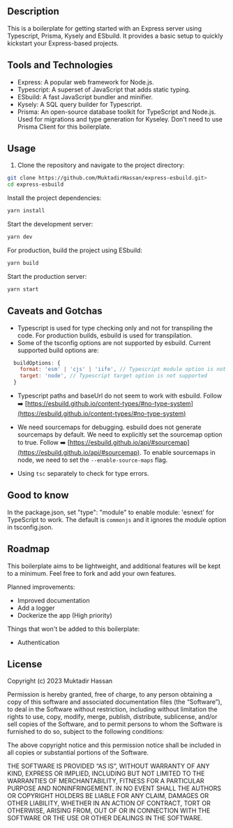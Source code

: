 ## Description

This is a boilerplate for getting started with an Express server using Typescript, Prisma, Kysely and ESbuild. It provides a basic setup to quickly kickstart your Express-based projects.

## Tools and Technologies

- Express: A popular web framework for Node.js.
- Typescript: A superset of JavaScript that adds static typing.
- ESbuild: A fast JavaScript bundler and minifier.
- Kysely: A SQL query builder for Typescript.
- Prisma: An open-source database toolkit for TypeScript and Node.js. Used for migrations and type generation for Kyseley. Don't need to use Prisma Client for this boilerplate.

## Usage

1. Clone the repository and navigate to the project directory:

```bash
git clone https://github.com/MuktadirHassan/express-esbuild.git>
cd express-esbuild
```

Install the project dependencies:

```bash
yarn install
```

Start the development server:

```bash
yarn dev
```

For production, build the project using ESbuild:

```bash
yarn build
```

Start the production server:

```bash
yarn start
```

## Caveats and Gotchas

- Typescript is used for type checking only and not for transpiling the code. For production builds, esbuild is used for transpilation.
- Some of the tsconfig options are not supported by esbuild. Current supported build options are:

```mjs
  buildOptions: {
    format: 'esm' | 'cjs' | 'iife', // Typescript module option is not supported
    target: 'node', // Typescript target option is not supported
  }
```

- Typescript paths and baseUrl do not seem to work with esbuild. Follow ➡️ [https://esbuild.github.io/content-types/#no-type-system](https://esbuild.github.io/content-types/#no-type-system)

- We need sourcemaps for debugging. esbuild does not generate sourcemaps by default. We need to explicitly set the sourcemap option to true. Follow ➡️ [https://esbuild.github.io/api/#sourcemap](https://esbuild.github.io/api/#sourcemap). To enable sourcemaps in node, we need to set the `--enable-source-maps` flag.

- Using `tsc` separately to check for type errors.

## Good to know

In the package.json, set "type": "module" to enable module: 'esnext' for TypeScript to work. The default is `commonjs` and it ignores the module option in tsconfig.json.

## Roadmap

This boilerplate aims to be lightweight, and additional features will be kept to a minimum. Feel free to fork and add your own features.

Planned improvements:

- Improved documentation
- Add a logger
- Dockerize the app (High priority)

Things that won't be added to this boilerplate:

- Authentication

## License

Copyright (c) 2023 Muktadir Hassan

Permission is hereby granted, free of charge, to any person obtaining a copy of this software and associated documentation files (the “Software”), to deal in the Software without restriction, including without limitation the rights to use, copy, modify, merge, publish, distribute, sublicense, and/or sell copies of the Software, and to permit persons to whom the Software is furnished to do so, subject to the following conditions:

The above copyright notice and this permission notice shall be included in all copies or substantial portions of the Software.

THE SOFTWARE IS PROVIDED “AS IS”, WITHOUT WARRANTY OF ANY KIND, EXPRESS OR IMPLIED, INCLUDING BUT NOT LIMITED TO THE WARRANTIES OF MERCHANTABILITY, FITNESS FOR A PARTICULAR PURPOSE AND NONINFRINGEMENT. IN NO EVENT SHALL THE AUTHORS OR COPYRIGHT HOLDERS BE LIABLE FOR ANY CLAIM, DAMAGES OR OTHER LIABILITY, WHETHER IN AN ACTION OF CONTRACT, TORT OR OTHERWISE, ARISING FROM, OUT OF OR IN CONNECTION WITH THE SOFTWARE OR THE USE OR OTHER DEALINGS IN THE SOFTWARE.
